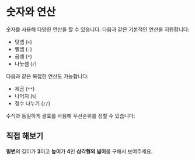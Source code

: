 <script setup>
import CodeRunner from "../_/code-runner.vue"

const challenge = {
    output: "6",
    answerCode: `3 * 4 / 2 보여주기`
}
</script>

# 숫자와 연산

숫자를 사용해 다양한 연산을 할 수 있습니다. 다음과 같은 기본적인 연산을 지원합니다:

-   덧셈 (`+`)
-   뺄셈 (`-`)
-   곱셈 (`*`)
-   나눗셈 (`/`)

<CodeRunner code="1 + 1 보여주기
5 - 1 보여주기
10 * 11 보여주기
20 / 3 보여주기" />

다음과 같은 복잡한 연산도 가능합니다:

-   제곱 (`**`)
-   나머지 (`%`)
-   정수 나누기 (`//`)

<CodeRunner code="2 ** 3 보여주기
10 % 3 보여주기
10 // 3 보여주기" />

수식과 동일하게 괄호를 사용해 우선순위를 정할 수 있습니다:

<CodeRunner code="1 + 2 * 3 보여주기
(1 + 2) * 3 보여주기" />

## 직접 해보기

**밑변**의 길이가 **3**이고 **높이**가 **4**인 **삼각형의 넓이**를 구해서 보여주세요.

<CodeRunner :challenge="challenge" />
